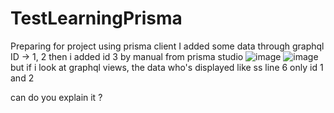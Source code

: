 # TestLearningPrisma
Preparing for project using prisma client
I added some data through graphql ID -> 1, 2 
then i added id 3 by manual from prisma studio
![image](https://github.com/akhfzl/TestLearningPrisma/assets/121282030/1668bafa-3918-4c99-9d6a-1643742233db)
![image](https://github.com/akhfzl/TestLearningPrisma/assets/121282030/1129e6fa-c955-464c-808e-38e42734311c)
but if i look at graphql views, the data who's displayed like ss line 6 only id 1 and 2

can do you explain it ?
